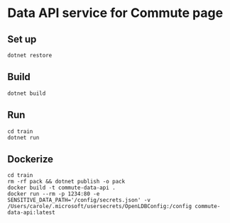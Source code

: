 # Data API service for Commute page

Set up
---
```
dotnet restore
```

Build
---
```
dotnet build
```

Run
---
```
cd train
dotnet run
```

Dockerize
---
```
cd train
rm -rf pack && dotnet publish -o pack
docker build -t commute-data-api .
docker run --rm -p 1234:80 -e SENSITIVE_DATA_PATH='/config/secrets.json' -v /Users/carole/.microsoft/usersecrets/OpenLDBConfig:/config commute-data-api:latest
```